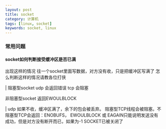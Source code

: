 ```yaml
---
layout: post
title: socket
category: 计算机
tags: [linux, socket]
keywords: socket, linux
---
```


### 常用问题
#### socket如何判断接受缓冲区是否已满
出现这样的情况
往一个socket里面写数据，对方没有收，只是把缓冲区写满了
怎么判断这样的情况请教各位打侠

|
阻塞型socket
udp 会返回错误
tcp 会阻塞

非阻塞型socket
返回EWOULBLOCK

|
udp 如果不收，缓冲区满了，余下的包会被丢弃。
阻塞型TCP线程会被阻塞。不阻塞型TCP会返回：ENOBUFS，
EWOULBLOCK 或 EAGAIN只能说明发送没有成功，但是对方没有断开而已，如果为-1 SOCKET已被关闭了